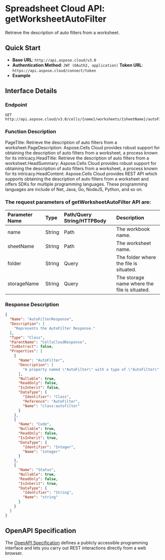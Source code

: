 # **Spreadsheet Cloud API: getWorksheetAutoFilter**

Retrieve the description of auto filters from a worksheet. 

## **Quick Start**

- **Base URL**: `http://api.aspose.cloud/v3.0`
- **Authentication Method**: `JWT (OAuth2, application)`  **Token URL**: `https://api.aspose.cloud/connect/token`
- **Example** 
<script src="https://gist.github.com/aspose-cells-cloud-gists/8a5b324fdf3e574dbd747c1a1e24b05d.js?file=Example30_GetWorksheetAutoFilter.cs"></script>

## **Interface Details**

### **Endpoint** 

```
GET http://api.aspose.cloud/v3.0/cells/{name}/worksheets/{sheetName}/autoFilter
```

### **Function Description**
PageTitle:  Retrieve the description of auto filters from a worksheet.PageDescription: Aspose.Cells Cloud provides robust support for obtaining the description of auto filters from a worksheet, a process known for its intricacy.HeadTitle: Retrieve the description of auto filters from a worksheet.HeadSummary: Aspose.Cells Cloud provides robust support for obtaining the description of auto filters from a worksheet, a process known for its intricacy.HeadContent: Aspose.Cells Cloud provides REST API which supports obtaining the description of auto filters from a worksheet and offers SDKs for multiple programming languages. These programming languages are include of Net, Java, Go, NodeJS, Python, and so on.

### The request parameters of **getWorksheetAutoFilter** API are: 

| Parameter Name | Type | Path/Query String/HTTPBody | Description | 
| :- | :- | :- |:- | 
|name|String|Path|The workbook name.|
|sheetName|String|Path|The worksheet name.|
|folder|String|Query|The folder where the file is situated.|
|storageName|String|Query|The storage name where the file is situated.|


### **Response Description**
```json
{
  "Name": "AutoFilterResponse",
  "Description": [
    "Represents the AutoFilter Response."
  ],
  "Type": "Class",
  "ParentName": "CellsCloudResponse",
  "IsAbstract": false,
  "Properties": [
    {
      "Name": "AutoFilter",
      "Description": [
        "A property named \"AutoFilter\" with a type of \"AutoFilter\" that can be read from and written to."
      ],
      "Nullable": true,
      "ReadOnly": false,
      "IsInherit": false,
      "DataType": {
        "Identifier": "Class",
        "Reference": "AutoFilter",
        "Name": "class:autofilter"
      }
    },
    {
      "Name": "Code",
      "Nullable": true,
      "ReadOnly": false,
      "IsInherit": true,
      "DataType": {
        "Identifier": "Integer",
        "Name": "integer"
      }
    },
    {
      "Name": "Status",
      "Nullable": true,
      "ReadOnly": false,
      "IsInherit": true,
      "DataType": {
        "Identifier": "String",
        "Name": "string"
      }
    }
  ]
}
```

## OpenAPI Specification

The [OpenAPI Specification](https://reference.aspose.cloud/cells/#/AutoFilterController/GetWorksheetAutoFilter) defines a publicly accessible programming interface and lets you carry out REST interactions directly from a web browser.

